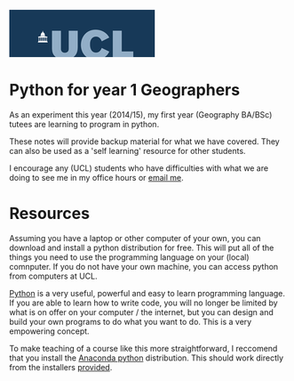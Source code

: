 ![alt text](images/ucl_logo.png "UCL")


Python for year 1 Geographers
=============================

As an experiment this year (2014/15), my first year (Geography BA/BSc) tutees are learning to program in python.

These notes will provide backup material for what we have covered. They can also be used as a 'self learning' resource for other students. 

I encourage any (UCL) students who have difficulties with what we are doing to see me in my office hours or [email me](http:www2.geog.ucl.ac.uk/~plewis).

Resources
=========

Assuming you have a laptop or other computer of your own, you can download and install a python distribution for free. This will put all of the things you need to use the programming language on your (local) comnputer. If you do not have your own machine, you can access python from computers at UCL.

[Python](https://www.python.org/) is a very useful, powerful and easy to learn  programming language. If you are able to learn how to write code, you will no longer be limited by what is on offer on your computer / the internet, but you can design and build your own programs to do what you want to do. This is a very empowering concept.

To make teaching of a course like this more straightforward, I reccomend that you install the [Anaconda python](http://continuum.io/downloads "downloads") distribution. This should work directly from the installers [provided](http://continuum.io/downloads "downloads").



